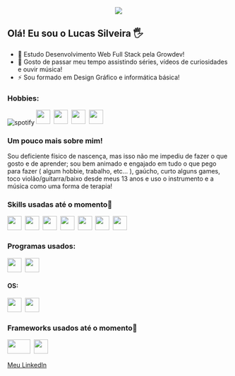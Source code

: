 <p align="center"><img src="https://i.imgur.com/A6bWGFl.gif"/></p>

## Olá! Eu sou o Lucas Silveira 🖐️

- 🔭 Estudo Desenvolvimento Web Full Stack pela Growdev!
- 👯 Gosto de passar meu tempo assistindo séries, vídeos de curiosidades e ouvir música!
- ⚡ Sou formado em Design Gráfico e informática básica!

### Hobbies:

<img align="center" alt="spotify" src="https://img.shields.io/badge/Spotify-1ED760?&style=for-the-badge&logo=spotify&logoColor=white" />
<img height="32" width="32" src="https://img.shields.io/badge/PlayStation-003791?style=for-the-badge&logo=playstation&logoColor=white" />&nbsp; 
<img height="32" width="32" src="https://img.shields.io/badge/Steam-000000?style=for-the-badge&logo=steam&logoColor=white" />&nbsp; 
<img height="32" width="32" src="https://img.shields.io/badge/YouTube-FF0000?style=for-the-badge&logo=youtube&logoColor=white" />&nbsp; 
<img height="32" width="32" src="https://img.shields.io/badge/Netflix-E50914?style=for-the-badge&logo=netflix&logoColor=white" />&nbsp; 


### Um pouco mais sobre mim!  

Sou deficiente físico de nascença, mas isso não me impediu de fazer o que gosto e de aprender; sou bem animado e engajado em tudo o que pego para fazer ( algum hobbie, trabalho, etc... ), gaúcho, curto alguns games, toco violão/guitarra/baixo desde meus 13 anos e uso o instrumento e a música como uma forma de terapia!

### Skills usadas até o momento:scroll:

<img height="32" width="32" src="https://img.shields.io/badge/HTML-239120?style=for-the-badge&logo=html5&logoColor=white" />&nbsp; 
<img height="32" width="32" src="https://img.shields.io/badge/CSS-239120?&style=for-the-badge&logo=css3&logoColor=white" />&nbsp; 
<img height="32" width="32" src="https://img.shields.io/badge/JavaScript-F7DF1E?style=for-the-badge&logo=javascript&logoColor=black" />&nbsp;
<img height="32" width="32" src="https://img.shields.io/badge/React-20232A?style=for-the-badge&logo=react&logoColor=61DAFB" />&nbsp;
<img height="32" width="32" src="https://img.shields.io/badge/React_Router-CA4245?style=for-the-badge&logo=react-router&logoColor=white" />&nbsp; 
<img height="32" width="32" src="https://img.shields.io/badge/TypeScript-007ACC?style=for-the-badge&logo=typescript&logoColor=white" />&nbsp; 
<img height="32" width="32" src="https://img.shields.io/badge/Node.js-43853D?style=for-the-badge&logo=node.js&logoColor=white" />&nbsp; 

### Programas usados:

<img height="32" width="32" src="https://img.shields.io/badge/Visual_Studio-5C2D91?style=for-the-badge&logo=visual%20studio&logoColor=white" />&nbsp;
<img height="32" width="32" src="https://aleen42.github.io/badges/src/photoshop.svg" />&nbsp;

#### OS:

<img height="32" width="32" src="https://img.shields.io/badge/Linux_Mint-87CF3E?style=for-the-badge&logo=linux-mint&logoColor=white" />&nbsp; 
<img height="32" width="32" src="https://img.shields.io/badge/Windows-0078D6?style=for-the-badge&logo=windows&logoColor=white" />&nbsp; 


### Frameworks usados até o momento:hammer:

<img height="32" width="52" src="https://cdn.thekrishna.in/img/icon/bootstrap.svg" />&nbsp; 
<img height="32" width="32" src="https://img.shields.io/badge/Material--UI-0081CB?style=for-the-badge&logo=material-ui&logoColor=white" />&nbsp; 

<a href="https://www.linkedin.com/in/lucas-roennau-silveira-b50b05214/">Meu LinkedIn</a>
